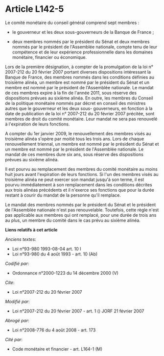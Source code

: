 # Article L142-5

Le comité monétaire du conseil général comprend sept membres :

- le gouverneur et les deux sous-gouverneurs de la Banque de France ;

- deux membres nommés par le président du Sénat et deux membres nommés par le président de l'Assemblée nationale, compte tenu
de leur compétence et de leur expérience professionnelle dans les domaines monétaire, financier ou économique.

Lors de la première désignation, à compter de la promulgation de la loi n° 2007-212 du 20 février 2007 portant diverses
dispositions intéressant la Banque de France, des membres nommés dans les conditions définies au troisième alinéa, un membre
est nommé par le président du Sénat et un membre est nommé par le président de l'Assemblée nationale. Le mandat de ces
membres expire à la fin de l'année 2011, sous réserve des dispositions prévues au sixième alinéa. En outre, les membres du
Conseil de la politique monétaire nommés par décret en conseil des ministres autres que le gouverneur et les deux sous-
gouverneurs, en fonction à la date de publication de la loi n° 2007-212 du 20 février 2007 précitée, sont membres de droit du
comité monétaire. Leur mandat ne sera pas renouvelé à l'expiration de leurs fonctions.

A compter du 1er janvier 2009, le renouvellement des membres visés au troisième alinéa s'opère par moitié tous les trois ans.
Lors de chaque renouvellement triennal, un membre est nommé par le président du Sénat et un membre est nommé par le président
de l'Assemblée nationale. Le mandat de ces membres dure six ans, sous réserve des dispositions prévues au sixième alinéa.

Il est pourvu au remplacement des membres du comité monétaire au moins huit jours avant l'expiration de leurs fonctions. Si
l'un des membres visés au troisième alinéa ne peut exercer son mandat jusqu'à son terme, il est pourvu immédiatement à son
remplacement dans les conditions décrites aux trois alinéas précédents et il n'exerce ses fonctions que pour la durée restant
à courir du mandat de la personne qu'il remplace.

Le mandat des membres nommés par le président du Sénat et le président de l'Assemblée nationale n'est pas renouvelable.
Toutefois, cette règle n'est pas applicable aux membres qui ont remplacé, pour une durée de trois ans au plus, un membre du
comité dans le cas prévu au sixième alinéa.

**Liens relatifs à cet article**

_Anciens textes_:

  - Loi n°93-980 1993-08-04 art. 10 I
  - Loi n°93-980 du 4 août 1993 - art. 10 (Ab)

_Codifié par_:

  - Ordonnance n°2000-1223 du 14 décembre 2000 (V)

_Cite_:

  - Loi n°2007-212 du 20 février 2007

_Modifié par_:

  - Loi n°2007-212 du 20 février 2007 - art. 1 () JORF 21 février 2007

_Abrogé par_:

  - Loi n°2008-776 du 4 août 2008 - art. 173

_Cité par_:

  - Code monétaire et financier - art. L164-1 (M)
